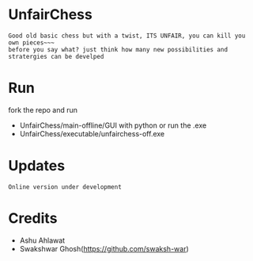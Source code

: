 # UnfairChess
    Good old basic chess but with a twist, ITS UNFAIR, you can kill you own pieces~~~
    before you say what? just think how many new possibilities and stratergies can be develped

# Run
 fork the repo and run
 - UnfairChess/main-offline/GUI
 with python or run the .exe 
 - UnfairChess/executable/unfairchess-off.exe

# Updates
    Online version under development

# Credits
 - Ashu Ahlawat
 - Swakshwar Ghosh(https://github.com/swaksh-war)